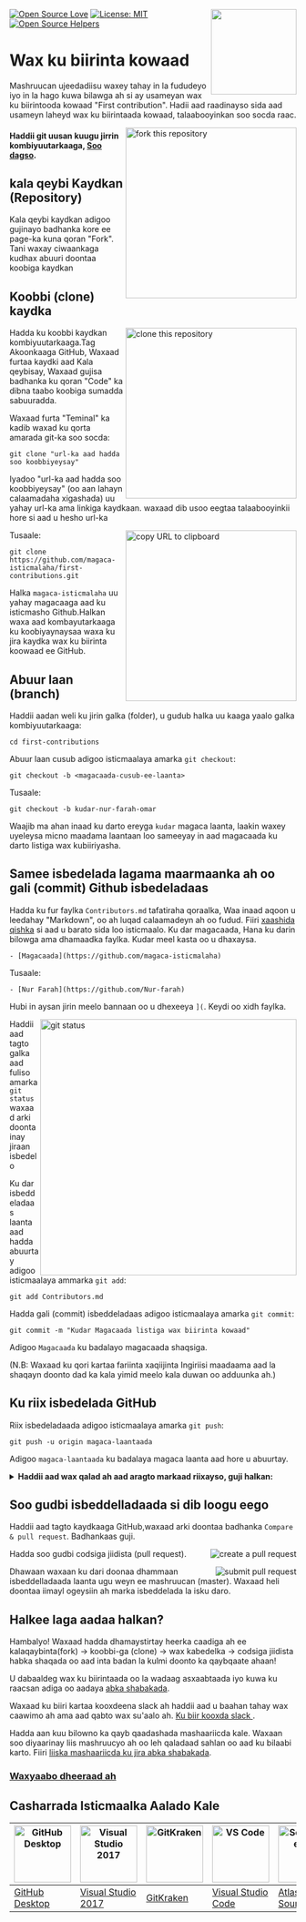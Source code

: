 [![Open Source Love](https://firstcontributions.github.io/open-source-badges/badges/open-source-v1/open-source.svg)](https://github.com/firstcontributions/open-source-badges)
[<img align="right" width="150" src="https://firstcontributions.github.io/assets/Readme/join-slack-team.png">](https://join.slack.com/t/firstcontributors/shared_invite/zt-1hg51qkgm-Xc7HxhsiPYNN3ofX2_I8FA)
[![License: MIT](https://img.shields.io/badge/License-MIT-green.svg)](https://opensource.org/licenses/MIT)
[![Open Source Helpers](https://www.codetriage.com/roshanjossey/first-contributions/badges/users.svg)](https://www.codetriage.com/roshanjossey/first-contributions)

# Wax ku biirinta kowaad

Mashruucan ujeedadiisu waxey tahay in la fududeyo iyo in la hago kuwa bilawga ah si ay usameyan wax ku biirintooda kowaad "First contribution". Hadii aad raadinayso sida aad usameyn laheyd wax ku biirintaada kowaad, talaabooyinkan soo socda raac.


<img align="right" width="300" src="https://firstcontributions.github.io/assets/Readme/fork.png" alt="fork this repository" />

#### Haddii git uusan kuugu jirrin kombiyuutarkaaga, [Soo dagso](https://docs.github.com/en/get-started/quickstart/set-up-git).

## kala qeybi Kaydkan (Repository)

Kala qeybi kaydkan adigoo gujinayo badhanka kore ee page-ka kuna qoran "Fork".
Tani waxay ciwaankaga kudhax abuuri doontaa koobiga kaydkan

## Koobbi (clone) kaydka 

<img align="right" width="300" src="https://firstcontributions.github.io/assets/Readme/clone.png" alt="clone this repository" />

Hadda ku koobbi kaydkan kombiyuutarkaaga.Tag Akoonkaaga GitHub, Waxaad furtaa kaydki aad Kala qeybisay, Waxaad gujisa badhanka ku qoran "Code" ka dibna taabo koobiga sumadda sabuuradda.

Waxaad furta "Teminal" ka kadib waxad ku qorta amarada git-ka soo socda:

```
git clone "url-ka aad hadda soo koobbiyeysay"
```

Iyadoo "url-ka aad hadda soo koobbiyeysay"  (oo aan lahayn calaamadaha xigashada) uu yahay url-ka ama linkiga kaydkaan. waxaad dib usoo eegtaa talaabooyinkii hore si aad u hesho url-ka 

<img align="right" width="300" src="https://firstcontributions.github.io/assets/Readme/copy-to-clipboard.png" alt="copy URL to clipboard" />

Tusaale:

```
git clone https://github.com/magaca-isticmalaha/first-contributions.git
```

Halka `magaca-isticmalaha` uu yahay magacaaga aad ku isticmasho Github.Halkan waxa aad kombayutarkaaga ku koobiyaynaysaa waxa ku jira kaydka wax ku biirinta koowaad ee GitHub.

## Abuur laan (branch)

Haddii aadan weli ku jirin galka (folder), u gudub halka uu kaaga yaalo galka kombiyuutarkaaga:

```
cd first-contributions
```

Abuur laan cusub adigoo isticmaalaya amarka `git checkout`:

```
git checkout -b <magacaada-cusub-ee-laanta>
```

Tusaale:

```
git checkout -b kudar-nur-farah-omar
```

Waajib ma ahan inaad ku darto ereyga `kudar` magaca laanta, laakin waxey uyeleysa micno maadama laantaan loo sameeyay in aad magacaada ku darto listiga wax kubiiriyasha.

## Samee isbedelada lagama maarmaanka ah oo gali (commit) Github isbedeladaas

Hadda ku fur faylka `Contributors.md` tafatiraha qoraalka, 
Waa inaad aqoon u leedahay "Markdown", oo ah luqad calaamadeyn ah oo fudud. Fiiri [xaashida qishka](https://github.com/adam-p/markdown-here/wiki/Markdown-Cheatsheet) si aad u barato sida loo isticmaalo.
Ku dar magacaada, Hana ku darin bilowga ama dhamaadka faylka. Kudar meel kasta oo u dhaxaysa. 

```
- [Magacaada](https://github.com/magaca-isticmalaha)
```

Tusaale:

```
- [Nur Farah](https://github.com/Nur-farah)
```

Hubi in aysan jirin meelo bannaan oo u dhexeeya `](`. Keydi oo xidh faylka.


<img align="right" width="450" src="https://firstcontributions.github.io/assets/Readme/git-status.png" alt="git status" />

Haddii aad tagto galka aad fuliso amarka `git status` waxaad arki doonta inay jiraan isbedelo

Ku dar isbeddeladaas laanta aad hadda abuurtay adigoo isticmaalaya ammarka `git add`:

```
git add Contributors.md
```

Hadda gali (commit) isbeddeladaas adigoo isticmaalaya amarka `git commit`:

```
git commit -m "Kudar Magacaada listiga wax biirinta kowaad"
```

Adigoo `Magacaada` ku badalayo magacaada shaqsiga.

(N.B: Waxaad ku qori kartaa fariinta xaqiijinta Ingiriisi maadaama aad la shaqayn doonto dad ka kala yimid meelo kala duwan oo adduunka ah.)

## Ku riix isbedelada GitHub

Riix isbedeladaada adigoo isticmaalaya amarka `git push`:

```
git push -u origin magaca-laantaada
```

Adigoo `magaca-laantaada` ku badalaya magaca laanta aad hore u abuurtay.

<details>
<summary> <strong>Haddii aad wax qalad ah aad aragto markaad riixayso, guji halkan:</strong> </summary>

- ### Cilad Xaqiijin
     <pre>remote: Support for password authentication was removed on August 13, 2021. Please use a personal access token instead.
  remote: Please see https://github.blog/2020-12-15-token-authentication-requirements-for-git-operations/ for more information.
  fatal: Authentication failed for 'https://github.com/<your-username>/first-contributions.git/'</pre>
  Tag [casharrada GitHub](https://docs.github.com/en/authentication/connecting-to-github-with-ssh/adding-a-new-ssh-key-to-your-github-account) ee ku saabsan abuuritaanka iyo habaynta furaha SSH ee akoonkaaga

</details>

## Soo gudbi isbeddelladaada si dib loogu eego

Haddii aad tagto kaydkaaga GitHub,waxaad arki doontaa badhanka `Compare & pull request`. Badhankaas guji.

<img style="float: right;" src="https://firstcontributions.github.io/assets/Readme/compare-and-pull.png" alt="create a pull request" />

Hadda soo gudbi codsiga jiidista (pull request).

<img style="float: right;" src="https://firstcontributions.github.io/assets/Readme/submit-pull-request.png" alt="submit pull request" />

Dhawaan waxaan ku dari doonaa dhammaan isbeddelladaada laanta ugu weyn ee mashruucan (master). Waxaad heli doontaa iimayl ogeysiin ah marka isbeddelada la isku daro.

## Halkee laga aadaa halkan?

Hambalyo! Waxaad hadda dhamaystirtay heerka caadiga ah ee kalaqaybinta(fork) -> koobbi-ga (clone) -> wax kabedelka -> codsiga jiidista habka shaqada oo aad inta badan la kulmi doonto ka qaybqaate ahaan!

U dabaaldeg wax ku biirintaada oo la wadaag asxaabtaada iyo kuwa ku raacsan adiga oo aadaya [abka shabakada](https://firstcontributions.github.io/#social-share).

Waxaad ku biiri kartaa kooxdeena slack ah haddii aad u baahan tahay wax caawimo ah ama aad qabto wax su'aalo ah. [Ku biir kooxda slack ](https://join.slack.com/t/firstcontributors/shared_invite/zt-1hg51qkgm-Xc7HxhsiPYNN3ofX2_I8FA).

Hadda aan kuu bilowno ka qayb qaadashada mashaariicda kale. Waxaan soo diyaarinay liis mashruucyo ah oo leh qaladaad sahlan oo aad ku bilaabi karto. Fiiri [liiska mashaariicda ku jira abka shabakada](https://firstcontributions.github.io/#project-list).

### [Waxyaabo dheeraad ah](additional-material/git_workflow_scenarios/additional-material.md)

## Casharrada Isticmaalka Aalado Kale

| <a href="gui-tool-tutorials/github-desktop-tutorial.md"><img alt="GitHub Desktop" src="https://desktop.github.com/images/desktop-icon.svg" width="100"></a> | <a href="gui-tool-tutorials/github-windows-vs2017-tutorial.md"><img alt="Visual Studio 2017" src="https://upload.wikimedia.org/wikipedia/commons/c/cd/Visual_Studio_2017_Logo.svg" width="100"></a> | <a href="gui-tool-tutorials/gitkraken-tutorial.md"><img alt="GitKraken" src="https://firstcontributions.github.io/assets/gui-tool-tutorials/gitkraken-tutorial/gk-icon.png" width="100"></a> | <a href="gui-tool-tutorials/github-windows-vs-code-tutorial.md"><img alt="VS Code" src="https://upload.wikimedia.org/wikipedia/commons/2/2d/Visual_Studio_Code_1.18_icon.svg" width=100></a> | <a href="gui-tool-tutorials/sourcetree-macos-tutorial.md"><img alt="Sourcetree App" src="https://wac-cdn.atlassian.com/dam/jcr:81b15cde-be2e-4f4a-8af7-9436f4a1b431/Sourcetree-icon-blue.svg" width=100></a> | <a href="gui-tool-tutorials/github-windows-intellij-tutorial.md"><img alt="IntelliJ IDEA" src="https://upload.wikimedia.org/wikipedia/commons/thumb/9/9c/IntelliJ_IDEA_Icon.svg/512px-IntelliJ_IDEA_Icon.svg.png" width=100></a> |
| ----------------------------------------------------------------------------------------------------------------------------------------------------------- | --------------------------------------------------------------------------------------------------------------------------------------------------------------------------------------------------- | -------------------------------------------------------------------------------------------------------------------------------------------------------------------------------------------- | -------------------------------------------------------------------------------------------------------------------------------------------------------------------------------------------- | ------------------------------------------------------------------------------------------------------------------------------------------------------------------------------------------------------------ | -------------------------------------------------------------------------------------------------------------------------------------------------------------------------------------------------------------------------------- |
| [GitHub Desktop](gui-tool-tutorials/github-desktop-tutorial.md)                                                                                             | [Visual Studio 2017](gui-tool-tutorials/github-windows-vs2017-tutorial.md)                                                                                                                          | [GitKraken](gui-tool-tutorials/gitkraken-tutorial.md)                                                                                                                                        | [Visual Studio Code](gui-tool-tutorials/github-windows-vs-code-tutorial.md)                                                                                                                  | [Atlassian Sourcetree](gui-tool-tutorials/sourcetree-macos-tutorial.md)                                                                                                                                      | [IntelliJ IDEA](gui-tool-tutorials/github-windows-intellij-tutorial.md)                                                                                                                                                          |
